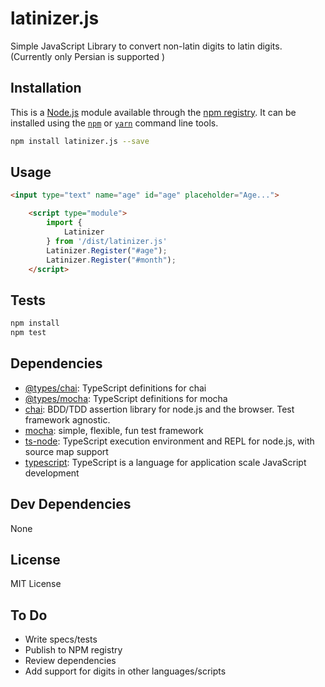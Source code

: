 # latinizer.js

Simple JavaScript Library to convert non-latin digits to latin digits. (Currently only Persian is supported )

## Installation

This is a [Node.js](https://nodejs.org/) module available through the 
[npm registry](https://www.npmjs.com/). It can be installed using the 
[`npm`](https://docs.npmjs.com/getting-started/installing-npm-packages-locally)
or 
[`yarn`](https://yarnpkg.com/en/)
command line tools.

```sh
npm install latinizer.js --save
```

## Usage

```html
<input type="text" name="age" id="age" placeholder="Age...">

    <script type="module">
        import {
            Latinizer
        } from '/dist/latinizer.js'
        Latinizer.Register("#age");
        Latinizer.Register("#month");
    </script>

```

## Tests

```sh
npm install
npm test
```

## Dependencies

- [@types/chai](https://ghub.io/@types/chai): TypeScript definitions for chai
- [@types/mocha](https://ghub.io/@types/mocha): TypeScript definitions for mocha
- [chai](https://ghub.io/chai): BDD/TDD assertion library for node.js and the browser. Test framework agnostic.
- [mocha](https://ghub.io/mocha): simple, flexible, fun test framework
- [ts-node](https://ghub.io/ts-node): TypeScript execution environment and REPL for node.js, with source map support
- [typescript](https://ghub.io/typescript): TypeScript is a language for application scale JavaScript development

## Dev Dependencies

None

## License

MIT License

## To Do

- Write specs/tests
- Publish to NPM registry
- Review dependencies
- Add support for digits in other languages/scripts